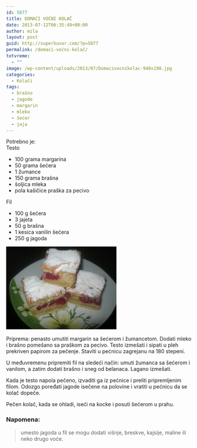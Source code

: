 ```yaml
---
id: 5877
title: DOMAĆI VOĆNI KOLAČ
date: 2013-07-12T06:35:49+00:00
author: mila
layout: post
guid: http://superkuvar.com/?p=5877
permalink: /domaći-voćni-kolač/
totvreme:
  - ""
image: /wp-content/uploads/2013/07/Domacivocnikolac-940x198.jpg
categories:
  - Kolači
tags:
  - brašno
  - jagode
  - margarin
  - mleko
  - šećer
  - jaja
---
```

Potrebno je:  
Testo

  * 100 grama margarina
  * 50 grama šećera
  * 1 žumance
  * 150 grama brašna
  * šoljica mleka
  * pola kašičice praška za pecivo

Fil

  * 100 g šećera
  * 3 jajeta
  * 50 g brašna
  * 1 kesica vanilin šećera
  * 250 g jagoda

<img class="alignnone size-medium wp-image-5879" src="/wp-content/uploads/2013/07/Domacivocnikolac-300x225.jpg" alt="Domacivocnikolac" width="300" height="225" /> 

Priprema: penasto umutiti margarin sa šećerom i žumancetom. Dodati mleko i brašno pomešano sa praškom za pecivo. Testo izmešati i sipati u pleh prekriven papirom za pečenje. Staviti u pećnicu zagrejanu na 180 stepeni.

U međuvremenu pripremiti fil na sledeći način: umuti žumanca sa šećerom i vanilom, a zatim dodati brašno i sneg od belanaca. Lagano izmešati.

Kada je testo napola pečeno, izvaditi ga iz pećnice i preliti pripremljenim filom. Odozgo poređati jagode isečene na polovine i vratiti u pećnicu da se kolač dopeče.

Pečen kolač, kada se ohladi, iseći na kocke i posuti šećerom u prahu.

### Napomena:
> umesto jagoda u fil se mogu dodati višnje, breskve, kajsije, maline ili neko drugo voće.